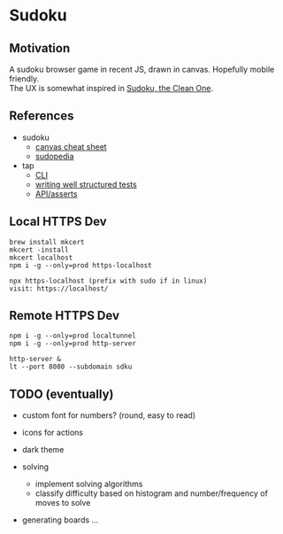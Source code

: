 # Sudoku

## Motivation

A sudoku browser game in recent JS, drawn in canvas. Hopefully mobile friendly.  
The UX is somewhat inspired in [Sudoku, the Clean One](https://play.google.com/store/apps/details?id=ee.dustland.android.dustlandsudoku).

## References 

- sudoku
    - [canvas cheat sheet](https://simon.html5.org/dump/html5-canvas-cheat-sheet.html)
    - [sudopedia](http://sudopedia.enjoysudoku.com/)
- tap
    - [CLI](https://node-tap.org/docs/cli/)
    - [writing well structured tests](https://node-tap.org/docs/structure/)
    - [API/asserts](https://node-tap.org/docs/api/asserts/)

## Local HTTPS Dev

    brew install mkcert
    mkcert -install
    mkcert localhost
    npm i -g --only=prod https-localhost

    npx https-localhost (prefix with sudo if in linux)
    visit: https://localhost/

## Remote HTTPS Dev
    npm i -g --only=prod localtunnel
    npm i -g --only=prod http-server

    http-server &
    lt --port 8080 --subdomain sdku

## TODO (eventually)

- custom font for numbers? (round, easy to read)
- icons for actions
- dark theme

- solving
    - implement solving algorithms
    - classify difficulty based on histogram and number/frequency of moves to solve
    
- generating boards
    ...